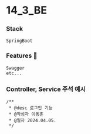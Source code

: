 # 14_3_BE

### Stack
```
SpringBoot 
```

### Features 🌿
```
Swagger
etc...
```

### Controller, Service 주석 예시
```
/**
 * @desc 로그인 기능
 * @작성자 이동훈
 * @일자 2024.04.05.
 */
```

